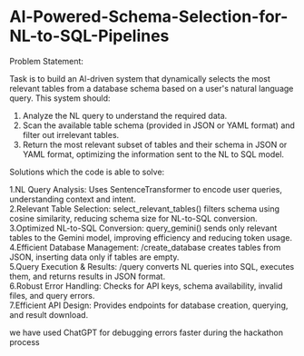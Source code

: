 
# Al-Powered-Schema-Selection-for-NL-to-SQL-Pipelines
<p>
  Problem Statement:<br>
  
Task is to build an Al-driven system that dynamically selects the most relevant tables from a database schema based on a user's natural language query. This system should:<br>
1. Analyze the NL query to understand the required data.<br>
2. Scan the available table schema (provided in JSON or YAML format) and filter out irrelevant tables.<br>
3. Return the most relevant subset of tables and their schema in JSON or YAML format, optimizing the information sent to the NL to SQL model.</p>

<p>
  Solutions which the code is able to solve:<br>
  
1.NL Query Analysis: Uses SentenceTransformer to encode user queries, understanding context and intent.<br>
2.Relevant Table Selection: select_relevant_tables() filters schema using cosine similarity, reducing schema size for NL-to-SQL conversion.<br>
3.Optimized NL-to-SQL Conversion: query_gemini() sends only relevant tables to the Gemini model, improving efficiency and reducing token usage.<br>
4.Efficient Database Management: /create_database creates tables from JSON, inserting data only if tables are empty.<br>
5.Query Execution & Results: /query converts NL queries into SQL, executes them, and returns results in JSON format.<br>
6.Robust Error Handling: Checks for API keys, schema availability, invalid files, and query errors.<br>
7.Efficient API Design: Provides endpoints for database creation, querying, and result download.<br>
</p>
<p>
  we have used ChatGPT for debugging errors faster during the hackathon process
</p>
